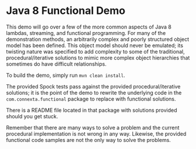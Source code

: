 # Java 8 Functional Demo
This demo will go over a few of the more common aspects of Java 8 lambdas, streaming, and functional
programming. For many of the demonstration methods, an arbitrarily complex and poorly structured
object model has been defined. This object model should never be emulated; its twisting nature was 
specified to add complexity to some of the traditional, procedural/iterative solutions to mimic more
complex object hierarchies that sometimes do have difficult relationships.

To build the demo, simply run `mvn clean install`.

The provided Spock tests pass against the provided procedural/iterative solutions; it is the point
 of the demo to rewrite the underlying code in the `com.connexta.functional` package to replace
 with functional solutions.
 
There is a README file located in that package with solutions provided should you get stuck.
  
Remember that there are many ways to solve a problem and the current procedural implementation is not
 wrong in any way. Likewise, the provided functional code samples are not the only way to solve the 
 problems.
